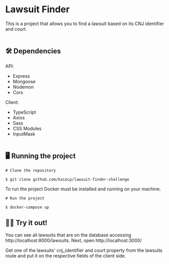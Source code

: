 
# Lawsuit Finder
This is a project that allows you to find a lawsuit based on its CNJ identifier and court.
<br><br>
## 🛠 Dependencies

API:
- Express
- Mongoose
- Nodemon
- Cors
  
Client:
- TypeScript
- Axios
- Sass
- CSS Modules
- InputMask
<br><br>
## 🖥 Running the project 

```
# Clone the repository

$ git clone github.com/kaiocp/lawsuit-finder-challenge
```

To run the project Docker must be installed and running on your machine.

```
# Run the project

$ docker-compose up
```
## 👩‍💻 Try it out!
You can see all lawsuits that are on the database accessing http://localhost:8000/lawsuits. Next, open http://localhost:3000/

Get one of the lawsuits' cnj_identifier and court property from the lawsuits route and put it on the respective fields of the client side.


